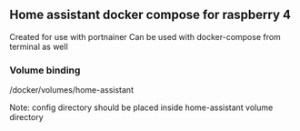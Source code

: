 ## Home assistant docker compose for raspberry 4

Created for use with portnainer
Can be used with docker-compose from terminal as well

### Volume binding
/docker/volumes/home-assistant

Note:
config directory should be placed inside home-assistant volume directory

